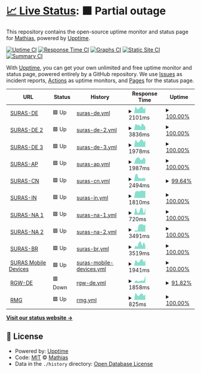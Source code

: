 # [📈 Live Status](https://cxt666.github.io/suras): <!--live status--> **🟧 Partial outage**

This repository contains the open-source uptime monitor and status page for [Mathias](https://cxt666.github.io/suras), powered by [Upptime](https://github.com/upptime/upptime).

[![Uptime CI](https://github.com/cxt666/suras/workflows/Uptime%20CI/badge.svg)](https://github.com/cxt666/suras/actions?query=workflow%3A%22Uptime+CI%22)
[![Response Time CI](https://github.com/cxt666/suras/workflows/Response%20Time%20CI/badge.svg)](https://github.com/cxt666/suras/actions?query=workflow%3A%22Response+Time+CI%22)
[![Graphs CI](https://github.com/cxt666/suras/workflows/Graphs%20CI/badge.svg)](https://github.com/cxt666/suras/actions?query=workflow%3A%22Graphs+CI%22)
[![Static Site CI](https://github.com/cxt666/suras/workflows/Static%20Site%20CI/badge.svg)](https://github.com/cxt666/suras/actions?query=workflow%3A%22Static+Site+CI%22)
[![Summary CI](https://github.com/cxt666/suras/workflows/Summary%20CI/badge.svg)](https://github.com/cxt666/suras/actions?query=workflow%3A%22Summary+CI%22)

With [Upptime](https://upptime.js.org), you can get your own unlimited and free uptime monitor and status page, powered entirely by a GitHub repository. We use [Issues](https://github.com/cxt666/suras/issues) as incident reports, [Actions](https://github.com/cxt666/suras/actions) as uptime monitors, and [Pages](https://cxt666.github.io/suras) for the status page.

<!--start: status pages-->
<!-- This summary is generated by Upptime (https://github.com/upptime/upptime) -->
<!-- Do not edit this manually, your changes will be overwritten -->
<!-- prettier-ignore -->
| URL | Status | History | Response Time | Uptime |
| --- | ------ | ------- | ------------- | ------ |
| <img alt="" src="https://www.pulsesecure.net/favicon.ico" height="13"> [SURAS-DE](https://de-emea-vpn.schaeffler.com/vpn) | 🟩 Up | [suras-de.yml](https://github.com/cxt666/suras/commits/HEAD/history/suras-de.yml) | <details><summary><img alt="Response time graph" src="./graphs/suras-de/response-time-week.png" height="20"> 2101ms</summary><br><a href="https://cxt666.github.io/suras/history/suras-de"><img alt="Response time 3049" src="https://img.shields.io/endpoint?url=https%3A%2F%2Fraw.githubusercontent.com%2Fcxt666%2Fsuras%2FHEAD%2Fapi%2Fsuras-de%2Fresponse-time.json"></a><br><a href="https://cxt666.github.io/suras/history/suras-de"><img alt="24-hour response time 2337" src="https://img.shields.io/endpoint?url=https%3A%2F%2Fraw.githubusercontent.com%2Fcxt666%2Fsuras%2FHEAD%2Fapi%2Fsuras-de%2Fresponse-time-day.json"></a><br><a href="https://cxt666.github.io/suras/history/suras-de"><img alt="7-day response time 2101" src="https://img.shields.io/endpoint?url=https%3A%2F%2Fraw.githubusercontent.com%2Fcxt666%2Fsuras%2FHEAD%2Fapi%2Fsuras-de%2Fresponse-time-week.json"></a><br><a href="https://cxt666.github.io/suras/history/suras-de"><img alt="30-day response time 2022" src="https://img.shields.io/endpoint?url=https%3A%2F%2Fraw.githubusercontent.com%2Fcxt666%2Fsuras%2FHEAD%2Fapi%2Fsuras-de%2Fresponse-time-month.json"></a><br><a href="https://cxt666.github.io/suras/history/suras-de"><img alt="1-year response time 3049" src="https://img.shields.io/endpoint?url=https%3A%2F%2Fraw.githubusercontent.com%2Fcxt666%2Fsuras%2FHEAD%2Fapi%2Fsuras-de%2Fresponse-time-year.json"></a></details> | <details><summary><a href="https://cxt666.github.io/suras/history/suras-de">100.00%</a></summary><a href="https://cxt666.github.io/suras/history/suras-de"><img alt="All-time uptime 100.00%" src="https://img.shields.io/endpoint?url=https%3A%2F%2Fraw.githubusercontent.com%2Fcxt666%2Fsuras%2FHEAD%2Fapi%2Fsuras-de%2Fuptime.json"></a><br><a href="https://cxt666.github.io/suras/history/suras-de"><img alt="24-hour uptime 100.00%" src="https://img.shields.io/endpoint?url=https%3A%2F%2Fraw.githubusercontent.com%2Fcxt666%2Fsuras%2FHEAD%2Fapi%2Fsuras-de%2Fuptime-day.json"></a><br><a href="https://cxt666.github.io/suras/history/suras-de"><img alt="7-day uptime 100.00%" src="https://img.shields.io/endpoint?url=https%3A%2F%2Fraw.githubusercontent.com%2Fcxt666%2Fsuras%2FHEAD%2Fapi%2Fsuras-de%2Fuptime-week.json"></a><br><a href="https://cxt666.github.io/suras/history/suras-de"><img alt="30-day uptime 100.00%" src="https://img.shields.io/endpoint?url=https%3A%2F%2Fraw.githubusercontent.com%2Fcxt666%2Fsuras%2FHEAD%2Fapi%2Fsuras-de%2Fuptime-month.json"></a><br><a href="https://cxt666.github.io/suras/history/suras-de"><img alt="1-year uptime 100.00%" src="https://img.shields.io/endpoint?url=https%3A%2F%2Fraw.githubusercontent.com%2Fcxt666%2Fsuras%2FHEAD%2Fapi%2Fsuras-de%2Fuptime-year.json"></a></details>
| <img alt="" src="https://www.pulsesecure.net/favicon.ico" height="13"> [SURAS-DE 2](https://de-emea2-vpn.schaeffler.com/vpn) | 🟩 Up | [suras-de-2.yml](https://github.com/cxt666/suras/commits/HEAD/history/suras-de-2.yml) | <details><summary><img alt="Response time graph" src="./graphs/suras-de-2/response-time-week.png" height="20"> 3836ms</summary><br><a href="https://cxt666.github.io/suras/history/suras-de-2"><img alt="Response time 2478" src="https://img.shields.io/endpoint?url=https%3A%2F%2Fraw.githubusercontent.com%2Fcxt666%2Fsuras%2FHEAD%2Fapi%2Fsuras-de-2%2Fresponse-time.json"></a><br><a href="https://cxt666.github.io/suras/history/suras-de-2"><img alt="24-hour response time 2463" src="https://img.shields.io/endpoint?url=https%3A%2F%2Fraw.githubusercontent.com%2Fcxt666%2Fsuras%2FHEAD%2Fapi%2Fsuras-de-2%2Fresponse-time-day.json"></a><br><a href="https://cxt666.github.io/suras/history/suras-de-2"><img alt="7-day response time 3836" src="https://img.shields.io/endpoint?url=https%3A%2F%2Fraw.githubusercontent.com%2Fcxt666%2Fsuras%2FHEAD%2Fapi%2Fsuras-de-2%2Fresponse-time-week.json"></a><br><a href="https://cxt666.github.io/suras/history/suras-de-2"><img alt="30-day response time 3161" src="https://img.shields.io/endpoint?url=https%3A%2F%2Fraw.githubusercontent.com%2Fcxt666%2Fsuras%2FHEAD%2Fapi%2Fsuras-de-2%2Fresponse-time-month.json"></a><br><a href="https://cxt666.github.io/suras/history/suras-de-2"><img alt="1-year response time 2478" src="https://img.shields.io/endpoint?url=https%3A%2F%2Fraw.githubusercontent.com%2Fcxt666%2Fsuras%2FHEAD%2Fapi%2Fsuras-de-2%2Fresponse-time-year.json"></a></details> | <details><summary><a href="https://cxt666.github.io/suras/history/suras-de-2">100.00%</a></summary><a href="https://cxt666.github.io/suras/history/suras-de-2"><img alt="All-time uptime 100.00%" src="https://img.shields.io/endpoint?url=https%3A%2F%2Fraw.githubusercontent.com%2Fcxt666%2Fsuras%2FHEAD%2Fapi%2Fsuras-de-2%2Fuptime.json"></a><br><a href="https://cxt666.github.io/suras/history/suras-de-2"><img alt="24-hour uptime 100.00%" src="https://img.shields.io/endpoint?url=https%3A%2F%2Fraw.githubusercontent.com%2Fcxt666%2Fsuras%2FHEAD%2Fapi%2Fsuras-de-2%2Fuptime-day.json"></a><br><a href="https://cxt666.github.io/suras/history/suras-de-2"><img alt="7-day uptime 100.00%" src="https://img.shields.io/endpoint?url=https%3A%2F%2Fraw.githubusercontent.com%2Fcxt666%2Fsuras%2FHEAD%2Fapi%2Fsuras-de-2%2Fuptime-week.json"></a><br><a href="https://cxt666.github.io/suras/history/suras-de-2"><img alt="30-day uptime 100.00%" src="https://img.shields.io/endpoint?url=https%3A%2F%2Fraw.githubusercontent.com%2Fcxt666%2Fsuras%2FHEAD%2Fapi%2Fsuras-de-2%2Fuptime-month.json"></a><br><a href="https://cxt666.github.io/suras/history/suras-de-2"><img alt="1-year uptime 100.00%" src="https://img.shields.io/endpoint?url=https%3A%2F%2Fraw.githubusercontent.com%2Fcxt666%2Fsuras%2FHEAD%2Fapi%2Fsuras-de-2%2Fuptime-year.json"></a></details>
| <img alt="" src="https://www.pulsesecure.net/favicon.ico" height="13"> [SURAS-DE 3](https://de-emea3-vpn.schaeffler.com/vpn) | 🟩 Up | [suras-de-3.yml](https://github.com/cxt666/suras/commits/HEAD/history/suras-de-3.yml) | <details><summary><img alt="Response time graph" src="./graphs/suras-de-3/response-time-week.png" height="20"> 1978ms</summary><br><a href="https://cxt666.github.io/suras/history/suras-de-3"><img alt="Response time 1865" src="https://img.shields.io/endpoint?url=https%3A%2F%2Fraw.githubusercontent.com%2Fcxt666%2Fsuras%2FHEAD%2Fapi%2Fsuras-de-3%2Fresponse-time.json"></a><br><a href="https://cxt666.github.io/suras/history/suras-de-3"><img alt="24-hour response time 2097" src="https://img.shields.io/endpoint?url=https%3A%2F%2Fraw.githubusercontent.com%2Fcxt666%2Fsuras%2FHEAD%2Fapi%2Fsuras-de-3%2Fresponse-time-day.json"></a><br><a href="https://cxt666.github.io/suras/history/suras-de-3"><img alt="7-day response time 1978" src="https://img.shields.io/endpoint?url=https%3A%2F%2Fraw.githubusercontent.com%2Fcxt666%2Fsuras%2FHEAD%2Fapi%2Fsuras-de-3%2Fresponse-time-week.json"></a><br><a href="https://cxt666.github.io/suras/history/suras-de-3"><img alt="30-day response time 1840" src="https://img.shields.io/endpoint?url=https%3A%2F%2Fraw.githubusercontent.com%2Fcxt666%2Fsuras%2FHEAD%2Fapi%2Fsuras-de-3%2Fresponse-time-month.json"></a><br><a href="https://cxt666.github.io/suras/history/suras-de-3"><img alt="1-year response time 1865" src="https://img.shields.io/endpoint?url=https%3A%2F%2Fraw.githubusercontent.com%2Fcxt666%2Fsuras%2FHEAD%2Fapi%2Fsuras-de-3%2Fresponse-time-year.json"></a></details> | <details><summary><a href="https://cxt666.github.io/suras/history/suras-de-3">100.00%</a></summary><a href="https://cxt666.github.io/suras/history/suras-de-3"><img alt="All-time uptime 99.99%" src="https://img.shields.io/endpoint?url=https%3A%2F%2Fraw.githubusercontent.com%2Fcxt666%2Fsuras%2FHEAD%2Fapi%2Fsuras-de-3%2Fuptime.json"></a><br><a href="https://cxt666.github.io/suras/history/suras-de-3"><img alt="24-hour uptime 100.00%" src="https://img.shields.io/endpoint?url=https%3A%2F%2Fraw.githubusercontent.com%2Fcxt666%2Fsuras%2FHEAD%2Fapi%2Fsuras-de-3%2Fuptime-day.json"></a><br><a href="https://cxt666.github.io/suras/history/suras-de-3"><img alt="7-day uptime 100.00%" src="https://img.shields.io/endpoint?url=https%3A%2F%2Fraw.githubusercontent.com%2Fcxt666%2Fsuras%2FHEAD%2Fapi%2Fsuras-de-3%2Fuptime-week.json"></a><br><a href="https://cxt666.github.io/suras/history/suras-de-3"><img alt="30-day uptime 100.00%" src="https://img.shields.io/endpoint?url=https%3A%2F%2Fraw.githubusercontent.com%2Fcxt666%2Fsuras%2FHEAD%2Fapi%2Fsuras-de-3%2Fuptime-month.json"></a><br><a href="https://cxt666.github.io/suras/history/suras-de-3"><img alt="1-year uptime 99.99%" src="https://img.shields.io/endpoint?url=https%3A%2F%2Fraw.githubusercontent.com%2Fcxt666%2Fsuras%2FHEAD%2Fapi%2Fsuras-de-3%2Fuptime-year.json"></a></details>
| <img alt="" src="https://www.pulsesecure.net/favicon.ico" height="13"> [SURAS-AP](https://kr-ap-vpn.schaeffler.com/vpn) | 🟩 Up | [suras-ap.yml](https://github.com/cxt666/suras/commits/HEAD/history/suras-ap.yml) | <details><summary><img alt="Response time graph" src="./graphs/suras-ap/response-time-week.png" height="20"> 1987ms</summary><br><a href="https://cxt666.github.io/suras/history/suras-ap"><img alt="Response time 2839" src="https://img.shields.io/endpoint?url=https%3A%2F%2Fraw.githubusercontent.com%2Fcxt666%2Fsuras%2FHEAD%2Fapi%2Fsuras-ap%2Fresponse-time.json"></a><br><a href="https://cxt666.github.io/suras/history/suras-ap"><img alt="24-hour response time 1766" src="https://img.shields.io/endpoint?url=https%3A%2F%2Fraw.githubusercontent.com%2Fcxt666%2Fsuras%2FHEAD%2Fapi%2Fsuras-ap%2Fresponse-time-day.json"></a><br><a href="https://cxt666.github.io/suras/history/suras-ap"><img alt="7-day response time 1987" src="https://img.shields.io/endpoint?url=https%3A%2F%2Fraw.githubusercontent.com%2Fcxt666%2Fsuras%2FHEAD%2Fapi%2Fsuras-ap%2Fresponse-time-week.json"></a><br><a href="https://cxt666.github.io/suras/history/suras-ap"><img alt="30-day response time 2178" src="https://img.shields.io/endpoint?url=https%3A%2F%2Fraw.githubusercontent.com%2Fcxt666%2Fsuras%2FHEAD%2Fapi%2Fsuras-ap%2Fresponse-time-month.json"></a><br><a href="https://cxt666.github.io/suras/history/suras-ap"><img alt="1-year response time 2839" src="https://img.shields.io/endpoint?url=https%3A%2F%2Fraw.githubusercontent.com%2Fcxt666%2Fsuras%2FHEAD%2Fapi%2Fsuras-ap%2Fresponse-time-year.json"></a></details> | <details><summary><a href="https://cxt666.github.io/suras/history/suras-ap">100.00%</a></summary><a href="https://cxt666.github.io/suras/history/suras-ap"><img alt="All-time uptime 99.34%" src="https://img.shields.io/endpoint?url=https%3A%2F%2Fraw.githubusercontent.com%2Fcxt666%2Fsuras%2FHEAD%2Fapi%2Fsuras-ap%2Fuptime.json"></a><br><a href="https://cxt666.github.io/suras/history/suras-ap"><img alt="24-hour uptime 100.00%" src="https://img.shields.io/endpoint?url=https%3A%2F%2Fraw.githubusercontent.com%2Fcxt666%2Fsuras%2FHEAD%2Fapi%2Fsuras-ap%2Fuptime-day.json"></a><br><a href="https://cxt666.github.io/suras/history/suras-ap"><img alt="7-day uptime 100.00%" src="https://img.shields.io/endpoint?url=https%3A%2F%2Fraw.githubusercontent.com%2Fcxt666%2Fsuras%2FHEAD%2Fapi%2Fsuras-ap%2Fuptime-week.json"></a><br><a href="https://cxt666.github.io/suras/history/suras-ap"><img alt="30-day uptime 100.00%" src="https://img.shields.io/endpoint?url=https%3A%2F%2Fraw.githubusercontent.com%2Fcxt666%2Fsuras%2FHEAD%2Fapi%2Fsuras-ap%2Fuptime-month.json"></a><br><a href="https://cxt666.github.io/suras/history/suras-ap"><img alt="1-year uptime 99.34%" src="https://img.shields.io/endpoint?url=https%3A%2F%2Fraw.githubusercontent.com%2Fcxt666%2Fsuras%2FHEAD%2Fapi%2Fsuras-ap%2Fuptime-year.json"></a></details>
| <img alt="" src="https://www.pulsesecure.net/favicon.ico" height="13"> [SURAS-CN](https://cn-ap-vpn.schaefflercn.com/vpn2f) | 🟩 Up | [suras-cn.yml](https://github.com/cxt666/suras/commits/HEAD/history/suras-cn.yml) | <details><summary><img alt="Response time graph" src="./graphs/suras-cn/response-time-week.png" height="20"> 2494ms</summary><br><a href="https://cxt666.github.io/suras/history/suras-cn"><img alt="Response time 2855" src="https://img.shields.io/endpoint?url=https%3A%2F%2Fraw.githubusercontent.com%2Fcxt666%2Fsuras%2FHEAD%2Fapi%2Fsuras-cn%2Fresponse-time.json"></a><br><a href="https://cxt666.github.io/suras/history/suras-cn"><img alt="24-hour response time 1609" src="https://img.shields.io/endpoint?url=https%3A%2F%2Fraw.githubusercontent.com%2Fcxt666%2Fsuras%2FHEAD%2Fapi%2Fsuras-cn%2Fresponse-time-day.json"></a><br><a href="https://cxt666.github.io/suras/history/suras-cn"><img alt="7-day response time 2494" src="https://img.shields.io/endpoint?url=https%3A%2F%2Fraw.githubusercontent.com%2Fcxt666%2Fsuras%2FHEAD%2Fapi%2Fsuras-cn%2Fresponse-time-week.json"></a><br><a href="https://cxt666.github.io/suras/history/suras-cn"><img alt="30-day response time 2755" src="https://img.shields.io/endpoint?url=https%3A%2F%2Fraw.githubusercontent.com%2Fcxt666%2Fsuras%2FHEAD%2Fapi%2Fsuras-cn%2Fresponse-time-month.json"></a><br><a href="https://cxt666.github.io/suras/history/suras-cn"><img alt="1-year response time 2855" src="https://img.shields.io/endpoint?url=https%3A%2F%2Fraw.githubusercontent.com%2Fcxt666%2Fsuras%2FHEAD%2Fapi%2Fsuras-cn%2Fresponse-time-year.json"></a></details> | <details><summary><a href="https://cxt666.github.io/suras/history/suras-cn">99.64%</a></summary><a href="https://cxt666.github.io/suras/history/suras-cn"><img alt="All-time uptime 98.88%" src="https://img.shields.io/endpoint?url=https%3A%2F%2Fraw.githubusercontent.com%2Fcxt666%2Fsuras%2FHEAD%2Fapi%2Fsuras-cn%2Fuptime.json"></a><br><a href="https://cxt666.github.io/suras/history/suras-cn"><img alt="24-hour uptime 100.00%" src="https://img.shields.io/endpoint?url=https%3A%2F%2Fraw.githubusercontent.com%2Fcxt666%2Fsuras%2FHEAD%2Fapi%2Fsuras-cn%2Fuptime-day.json"></a><br><a href="https://cxt666.github.io/suras/history/suras-cn"><img alt="7-day uptime 99.64%" src="https://img.shields.io/endpoint?url=https%3A%2F%2Fraw.githubusercontent.com%2Fcxt666%2Fsuras%2FHEAD%2Fapi%2Fsuras-cn%2Fuptime-week.json"></a><br><a href="https://cxt666.github.io/suras/history/suras-cn"><img alt="30-day uptime 99.92%" src="https://img.shields.io/endpoint?url=https%3A%2F%2Fraw.githubusercontent.com%2Fcxt666%2Fsuras%2FHEAD%2Fapi%2Fsuras-cn%2Fuptime-month.json"></a><br><a href="https://cxt666.github.io/suras/history/suras-cn"><img alt="1-year uptime 98.88%" src="https://img.shields.io/endpoint?url=https%3A%2F%2Fraw.githubusercontent.com%2Fcxt666%2Fsuras%2FHEAD%2Fapi%2Fsuras-cn%2Fuptime-year.json"></a></details>
| <img alt="" src="https://www.pulsesecure.net/favicon.ico" height="13"> [SURAS-IN](https://in-ap-vpn.schaeffler.com/vpn2f) | 🟩 Up | [suras-in.yml](https://github.com/cxt666/suras/commits/HEAD/history/suras-in.yml) | <details><summary><img alt="Response time graph" src="./graphs/suras-in/response-time-week.png" height="20"> 1810ms</summary><br><a href="https://cxt666.github.io/suras/history/suras-in"><img alt="Response time 2771" src="https://img.shields.io/endpoint?url=https%3A%2F%2Fraw.githubusercontent.com%2Fcxt666%2Fsuras%2FHEAD%2Fapi%2Fsuras-in%2Fresponse-time.json"></a><br><a href="https://cxt666.github.io/suras/history/suras-in"><img alt="24-hour response time 1892" src="https://img.shields.io/endpoint?url=https%3A%2F%2Fraw.githubusercontent.com%2Fcxt666%2Fsuras%2FHEAD%2Fapi%2Fsuras-in%2Fresponse-time-day.json"></a><br><a href="https://cxt666.github.io/suras/history/suras-in"><img alt="7-day response time 1810" src="https://img.shields.io/endpoint?url=https%3A%2F%2Fraw.githubusercontent.com%2Fcxt666%2Fsuras%2FHEAD%2Fapi%2Fsuras-in%2Fresponse-time-week.json"></a><br><a href="https://cxt666.github.io/suras/history/suras-in"><img alt="30-day response time 2024" src="https://img.shields.io/endpoint?url=https%3A%2F%2Fraw.githubusercontent.com%2Fcxt666%2Fsuras%2FHEAD%2Fapi%2Fsuras-in%2Fresponse-time-month.json"></a><br><a href="https://cxt666.github.io/suras/history/suras-in"><img alt="1-year response time 2771" src="https://img.shields.io/endpoint?url=https%3A%2F%2Fraw.githubusercontent.com%2Fcxt666%2Fsuras%2FHEAD%2Fapi%2Fsuras-in%2Fresponse-time-year.json"></a></details> | <details><summary><a href="https://cxt666.github.io/suras/history/suras-in">100.00%</a></summary><a href="https://cxt666.github.io/suras/history/suras-in"><img alt="All-time uptime 99.99%" src="https://img.shields.io/endpoint?url=https%3A%2F%2Fraw.githubusercontent.com%2Fcxt666%2Fsuras%2FHEAD%2Fapi%2Fsuras-in%2Fuptime.json"></a><br><a href="https://cxt666.github.io/suras/history/suras-in"><img alt="24-hour uptime 100.00%" src="https://img.shields.io/endpoint?url=https%3A%2F%2Fraw.githubusercontent.com%2Fcxt666%2Fsuras%2FHEAD%2Fapi%2Fsuras-in%2Fuptime-day.json"></a><br><a href="https://cxt666.github.io/suras/history/suras-in"><img alt="7-day uptime 100.00%" src="https://img.shields.io/endpoint?url=https%3A%2F%2Fraw.githubusercontent.com%2Fcxt666%2Fsuras%2FHEAD%2Fapi%2Fsuras-in%2Fuptime-week.json"></a><br><a href="https://cxt666.github.io/suras/history/suras-in"><img alt="30-day uptime 100.00%" src="https://img.shields.io/endpoint?url=https%3A%2F%2Fraw.githubusercontent.com%2Fcxt666%2Fsuras%2FHEAD%2Fapi%2Fsuras-in%2Fuptime-month.json"></a><br><a href="https://cxt666.github.io/suras/history/suras-in"><img alt="1-year uptime 99.99%" src="https://img.shields.io/endpoint?url=https%3A%2F%2Fraw.githubusercontent.com%2Fcxt666%2Fsuras%2FHEAD%2Fapi%2Fsuras-in%2Fuptime-year.json"></a></details>
| <img alt="" src="https://www.pulsesecure.net/favicon.ico" height="13"> [SURAS-NA 1](https://us-equ1-vpn.schaeffler.com/vpn) | 🟩 Up | [suras-na-1.yml](https://github.com/cxt666/suras/commits/HEAD/history/suras-na-1.yml) | <details><summary><img alt="Response time graph" src="./graphs/suras-na-1/response-time-week.png" height="20"> 720ms</summary><br><a href="https://cxt666.github.io/suras/history/suras-na-1"><img alt="Response time 1472" src="https://img.shields.io/endpoint?url=https%3A%2F%2Fraw.githubusercontent.com%2Fcxt666%2Fsuras%2FHEAD%2Fapi%2Fsuras-na-1%2Fresponse-time.json"></a><br><a href="https://cxt666.github.io/suras/history/suras-na-1"><img alt="24-hour response time 1087" src="https://img.shields.io/endpoint?url=https%3A%2F%2Fraw.githubusercontent.com%2Fcxt666%2Fsuras%2FHEAD%2Fapi%2Fsuras-na-1%2Fresponse-time-day.json"></a><br><a href="https://cxt666.github.io/suras/history/suras-na-1"><img alt="7-day response time 720" src="https://img.shields.io/endpoint?url=https%3A%2F%2Fraw.githubusercontent.com%2Fcxt666%2Fsuras%2FHEAD%2Fapi%2Fsuras-na-1%2Fresponse-time-week.json"></a><br><a href="https://cxt666.github.io/suras/history/suras-na-1"><img alt="30-day response time 1115" src="https://img.shields.io/endpoint?url=https%3A%2F%2Fraw.githubusercontent.com%2Fcxt666%2Fsuras%2FHEAD%2Fapi%2Fsuras-na-1%2Fresponse-time-month.json"></a><br><a href="https://cxt666.github.io/suras/history/suras-na-1"><img alt="1-year response time 1472" src="https://img.shields.io/endpoint?url=https%3A%2F%2Fraw.githubusercontent.com%2Fcxt666%2Fsuras%2FHEAD%2Fapi%2Fsuras-na-1%2Fresponse-time-year.json"></a></details> | <details><summary><a href="https://cxt666.github.io/suras/history/suras-na-1">100.00%</a></summary><a href="https://cxt666.github.io/suras/history/suras-na-1"><img alt="All-time uptime 99.99%" src="https://img.shields.io/endpoint?url=https%3A%2F%2Fraw.githubusercontent.com%2Fcxt666%2Fsuras%2FHEAD%2Fapi%2Fsuras-na-1%2Fuptime.json"></a><br><a href="https://cxt666.github.io/suras/history/suras-na-1"><img alt="24-hour uptime 100.00%" src="https://img.shields.io/endpoint?url=https%3A%2F%2Fraw.githubusercontent.com%2Fcxt666%2Fsuras%2FHEAD%2Fapi%2Fsuras-na-1%2Fuptime-day.json"></a><br><a href="https://cxt666.github.io/suras/history/suras-na-1"><img alt="7-day uptime 100.00%" src="https://img.shields.io/endpoint?url=https%3A%2F%2Fraw.githubusercontent.com%2Fcxt666%2Fsuras%2FHEAD%2Fapi%2Fsuras-na-1%2Fuptime-week.json"></a><br><a href="https://cxt666.github.io/suras/history/suras-na-1"><img alt="30-day uptime 100.00%" src="https://img.shields.io/endpoint?url=https%3A%2F%2Fraw.githubusercontent.com%2Fcxt666%2Fsuras%2FHEAD%2Fapi%2Fsuras-na-1%2Fuptime-month.json"></a><br><a href="https://cxt666.github.io/suras/history/suras-na-1"><img alt="1-year uptime 99.99%" src="https://img.shields.io/endpoint?url=https%3A%2F%2Fraw.githubusercontent.com%2Fcxt666%2Fsuras%2FHEAD%2Fapi%2Fsuras-na-1%2Fuptime-year.json"></a></details>
| <img alt="" src="https://www.pulsesecure.net/favicon.ico" height="13"> [SURAS-NA 2](https://us-na2-vpn.schaeffler.com/vpn) | 🟩 Up | [suras-na-2.yml](https://github.com/cxt666/suras/commits/HEAD/history/suras-na-2.yml) | <details><summary><img alt="Response time graph" src="./graphs/suras-na-2/response-time-week.png" height="20"> 3491ms</summary><br><a href="https://cxt666.github.io/suras/history/suras-na-2"><img alt="Response time 1824" src="https://img.shields.io/endpoint?url=https%3A%2F%2Fraw.githubusercontent.com%2Fcxt666%2Fsuras%2FHEAD%2Fapi%2Fsuras-na-2%2Fresponse-time.json"></a><br><a href="https://cxt666.github.io/suras/history/suras-na-2"><img alt="24-hour response time 4526" src="https://img.shields.io/endpoint?url=https%3A%2F%2Fraw.githubusercontent.com%2Fcxt666%2Fsuras%2FHEAD%2Fapi%2Fsuras-na-2%2Fresponse-time-day.json"></a><br><a href="https://cxt666.github.io/suras/history/suras-na-2"><img alt="7-day response time 3491" src="https://img.shields.io/endpoint?url=https%3A%2F%2Fraw.githubusercontent.com%2Fcxt666%2Fsuras%2FHEAD%2Fapi%2Fsuras-na-2%2Fresponse-time-week.json"></a><br><a href="https://cxt666.github.io/suras/history/suras-na-2"><img alt="30-day response time 1734" src="https://img.shields.io/endpoint?url=https%3A%2F%2Fraw.githubusercontent.com%2Fcxt666%2Fsuras%2FHEAD%2Fapi%2Fsuras-na-2%2Fresponse-time-month.json"></a><br><a href="https://cxt666.github.io/suras/history/suras-na-2"><img alt="1-year response time 1824" src="https://img.shields.io/endpoint?url=https%3A%2F%2Fraw.githubusercontent.com%2Fcxt666%2Fsuras%2FHEAD%2Fapi%2Fsuras-na-2%2Fresponse-time-year.json"></a></details> | <details><summary><a href="https://cxt666.github.io/suras/history/suras-na-2">100.00%</a></summary><a href="https://cxt666.github.io/suras/history/suras-na-2"><img alt="All-time uptime 99.99%" src="https://img.shields.io/endpoint?url=https%3A%2F%2Fraw.githubusercontent.com%2Fcxt666%2Fsuras%2FHEAD%2Fapi%2Fsuras-na-2%2Fuptime.json"></a><br><a href="https://cxt666.github.io/suras/history/suras-na-2"><img alt="24-hour uptime 100.00%" src="https://img.shields.io/endpoint?url=https%3A%2F%2Fraw.githubusercontent.com%2Fcxt666%2Fsuras%2FHEAD%2Fapi%2Fsuras-na-2%2Fuptime-day.json"></a><br><a href="https://cxt666.github.io/suras/history/suras-na-2"><img alt="7-day uptime 100.00%" src="https://img.shields.io/endpoint?url=https%3A%2F%2Fraw.githubusercontent.com%2Fcxt666%2Fsuras%2FHEAD%2Fapi%2Fsuras-na-2%2Fuptime-week.json"></a><br><a href="https://cxt666.github.io/suras/history/suras-na-2"><img alt="30-day uptime 100.00%" src="https://img.shields.io/endpoint?url=https%3A%2F%2Fraw.githubusercontent.com%2Fcxt666%2Fsuras%2FHEAD%2Fapi%2Fsuras-na-2%2Fuptime-month.json"></a><br><a href="https://cxt666.github.io/suras/history/suras-na-2"><img alt="1-year uptime 99.99%" src="https://img.shields.io/endpoint?url=https%3A%2F%2Fraw.githubusercontent.com%2Fcxt666%2Fsuras%2FHEAD%2Fapi%2Fsuras-na-2%2Fuptime-year.json"></a></details>
| <img alt="" src="https://www.pulsesecure.net/favicon.ico" height="13"> [SURAS-BR](https://br-sa-vpn.schaeffler.com/vpn) | 🟩 Up | [suras-br.yml](https://github.com/cxt666/suras/commits/HEAD/history/suras-br.yml) | <details><summary><img alt="Response time graph" src="./graphs/suras-br/response-time-week.png" height="20"> 3519ms</summary><br><a href="https://cxt666.github.io/suras/history/suras-br"><img alt="Response time 2474" src="https://img.shields.io/endpoint?url=https%3A%2F%2Fraw.githubusercontent.com%2Fcxt666%2Fsuras%2FHEAD%2Fapi%2Fsuras-br%2Fresponse-time.json"></a><br><a href="https://cxt666.github.io/suras/history/suras-br"><img alt="24-hour response time 2392" src="https://img.shields.io/endpoint?url=https%3A%2F%2Fraw.githubusercontent.com%2Fcxt666%2Fsuras%2FHEAD%2Fapi%2Fsuras-br%2Fresponse-time-day.json"></a><br><a href="https://cxt666.github.io/suras/history/suras-br"><img alt="7-day response time 3519" src="https://img.shields.io/endpoint?url=https%3A%2F%2Fraw.githubusercontent.com%2Fcxt666%2Fsuras%2FHEAD%2Fapi%2Fsuras-br%2Fresponse-time-week.json"></a><br><a href="https://cxt666.github.io/suras/history/suras-br"><img alt="30-day response time 2306" src="https://img.shields.io/endpoint?url=https%3A%2F%2Fraw.githubusercontent.com%2Fcxt666%2Fsuras%2FHEAD%2Fapi%2Fsuras-br%2Fresponse-time-month.json"></a><br><a href="https://cxt666.github.io/suras/history/suras-br"><img alt="1-year response time 2474" src="https://img.shields.io/endpoint?url=https%3A%2F%2Fraw.githubusercontent.com%2Fcxt666%2Fsuras%2FHEAD%2Fapi%2Fsuras-br%2Fresponse-time-year.json"></a></details> | <details><summary><a href="https://cxt666.github.io/suras/history/suras-br">100.00%</a></summary><a href="https://cxt666.github.io/suras/history/suras-br"><img alt="All-time uptime 99.47%" src="https://img.shields.io/endpoint?url=https%3A%2F%2Fraw.githubusercontent.com%2Fcxt666%2Fsuras%2FHEAD%2Fapi%2Fsuras-br%2Fuptime.json"></a><br><a href="https://cxt666.github.io/suras/history/suras-br"><img alt="24-hour uptime 100.00%" src="https://img.shields.io/endpoint?url=https%3A%2F%2Fraw.githubusercontent.com%2Fcxt666%2Fsuras%2FHEAD%2Fapi%2Fsuras-br%2Fuptime-day.json"></a><br><a href="https://cxt666.github.io/suras/history/suras-br"><img alt="7-day uptime 100.00%" src="https://img.shields.io/endpoint?url=https%3A%2F%2Fraw.githubusercontent.com%2Fcxt666%2Fsuras%2FHEAD%2Fapi%2Fsuras-br%2Fuptime-week.json"></a><br><a href="https://cxt666.github.io/suras/history/suras-br"><img alt="30-day uptime 100.00%" src="https://img.shields.io/endpoint?url=https%3A%2F%2Fraw.githubusercontent.com%2Fcxt666%2Fsuras%2FHEAD%2Fapi%2Fsuras-br%2Fuptime-month.json"></a><br><a href="https://cxt666.github.io/suras/history/suras-br"><img alt="1-year uptime 99.47%" src="https://img.shields.io/endpoint?url=https%3A%2F%2Fraw.githubusercontent.com%2Fcxt666%2Fsuras%2FHEAD%2Fapi%2Fsuras-br%2Fuptime-year.json"></a></details>
| <img alt="" src="https://www.pulsesecure.net/favicon.ico" height="13"> [SURAS Mobile Devices](https://mgw.schaeffler.com/mobile) | 🟩 Up | [suras-mobile-devices.yml](https://github.com/cxt666/suras/commits/HEAD/history/suras-mobile-devices.yml) | <details><summary><img alt="Response time graph" src="./graphs/suras-mobile-devices/response-time-week.png" height="20"> 1941ms</summary><br><a href="https://cxt666.github.io/suras/history/suras-mobile-devices"><img alt="Response time 1734" src="https://img.shields.io/endpoint?url=https%3A%2F%2Fraw.githubusercontent.com%2Fcxt666%2Fsuras%2FHEAD%2Fapi%2Fsuras-mobile-devices%2Fresponse-time.json"></a><br><a href="https://cxt666.github.io/suras/history/suras-mobile-devices"><img alt="24-hour response time 2126" src="https://img.shields.io/endpoint?url=https%3A%2F%2Fraw.githubusercontent.com%2Fcxt666%2Fsuras%2FHEAD%2Fapi%2Fsuras-mobile-devices%2Fresponse-time-day.json"></a><br><a href="https://cxt666.github.io/suras/history/suras-mobile-devices"><img alt="7-day response time 1941" src="https://img.shields.io/endpoint?url=https%3A%2F%2Fraw.githubusercontent.com%2Fcxt666%2Fsuras%2FHEAD%2Fapi%2Fsuras-mobile-devices%2Fresponse-time-week.json"></a><br><a href="https://cxt666.github.io/suras/history/suras-mobile-devices"><img alt="30-day response time 1706" src="https://img.shields.io/endpoint?url=https%3A%2F%2Fraw.githubusercontent.com%2Fcxt666%2Fsuras%2FHEAD%2Fapi%2Fsuras-mobile-devices%2Fresponse-time-month.json"></a><br><a href="https://cxt666.github.io/suras/history/suras-mobile-devices"><img alt="1-year response time 1734" src="https://img.shields.io/endpoint?url=https%3A%2F%2Fraw.githubusercontent.com%2Fcxt666%2Fsuras%2FHEAD%2Fapi%2Fsuras-mobile-devices%2Fresponse-time-year.json"></a></details> | <details><summary><a href="https://cxt666.github.io/suras/history/suras-mobile-devices">100.00%</a></summary><a href="https://cxt666.github.io/suras/history/suras-mobile-devices"><img alt="All-time uptime 99.99%" src="https://img.shields.io/endpoint?url=https%3A%2F%2Fraw.githubusercontent.com%2Fcxt666%2Fsuras%2FHEAD%2Fapi%2Fsuras-mobile-devices%2Fuptime.json"></a><br><a href="https://cxt666.github.io/suras/history/suras-mobile-devices"><img alt="24-hour uptime 100.00%" src="https://img.shields.io/endpoint?url=https%3A%2F%2Fraw.githubusercontent.com%2Fcxt666%2Fsuras%2FHEAD%2Fapi%2Fsuras-mobile-devices%2Fuptime-day.json"></a><br><a href="https://cxt666.github.io/suras/history/suras-mobile-devices"><img alt="7-day uptime 100.00%" src="https://img.shields.io/endpoint?url=https%3A%2F%2Fraw.githubusercontent.com%2Fcxt666%2Fsuras%2FHEAD%2Fapi%2Fsuras-mobile-devices%2Fuptime-week.json"></a><br><a href="https://cxt666.github.io/suras/history/suras-mobile-devices"><img alt="30-day uptime 100.00%" src="https://img.shields.io/endpoint?url=https%3A%2F%2Fraw.githubusercontent.com%2Fcxt666%2Fsuras%2FHEAD%2Fapi%2Fsuras-mobile-devices%2Fuptime-month.json"></a><br><a href="https://cxt666.github.io/suras/history/suras-mobile-devices"><img alt="1-year uptime 99.99%" src="https://img.shields.io/endpoint?url=https%3A%2F%2Fraw.githubusercontent.com%2Fcxt666%2Fsuras%2FHEAD%2Fapi%2Fsuras-mobile-devices%2Fuptime-year.json"></a></details>
| <img alt="" src="https://www.pulsesecure.net/favicon.ico" height="13"> [RGW-DE](https://rgw.schaeffler.com) | 🟥 Down | [rgw-de.yml](https://github.com/cxt666/suras/commits/HEAD/history/rgw-de.yml) | <details><summary><img alt="Response time graph" src="./graphs/rgw-de/response-time-week.png" height="20"> 1858ms</summary><br><a href="https://cxt666.github.io/suras/history/rgw-de"><img alt="Response time 1297" src="https://img.shields.io/endpoint?url=https%3A%2F%2Fraw.githubusercontent.com%2Fcxt666%2Fsuras%2FHEAD%2Fapi%2Frgw-de%2Fresponse-time.json"></a><br><a href="https://cxt666.github.io/suras/history/rgw-de"><img alt="24-hour response time 0" src="https://img.shields.io/endpoint?url=https%3A%2F%2Fraw.githubusercontent.com%2Fcxt666%2Fsuras%2FHEAD%2Fapi%2Frgw-de%2Fresponse-time-day.json"></a><br><a href="https://cxt666.github.io/suras/history/rgw-de"><img alt="7-day response time 1858" src="https://img.shields.io/endpoint?url=https%3A%2F%2Fraw.githubusercontent.com%2Fcxt666%2Fsuras%2FHEAD%2Fapi%2Frgw-de%2Fresponse-time-week.json"></a><br><a href="https://cxt666.github.io/suras/history/rgw-de"><img alt="30-day response time 1470" src="https://img.shields.io/endpoint?url=https%3A%2F%2Fraw.githubusercontent.com%2Fcxt666%2Fsuras%2FHEAD%2Fapi%2Frgw-de%2Fresponse-time-month.json"></a><br><a href="https://cxt666.github.io/suras/history/rgw-de"><img alt="1-year response time 1297" src="https://img.shields.io/endpoint?url=https%3A%2F%2Fraw.githubusercontent.com%2Fcxt666%2Fsuras%2FHEAD%2Fapi%2Frgw-de%2Fresponse-time-year.json"></a></details> | <details><summary><a href="https://cxt666.github.io/suras/history/rgw-de">91.82%</a></summary><a href="https://cxt666.github.io/suras/history/rgw-de"><img alt="All-time uptime 99.67%" src="https://img.shields.io/endpoint?url=https%3A%2F%2Fraw.githubusercontent.com%2Fcxt666%2Fsuras%2FHEAD%2Fapi%2Frgw-de%2Fuptime.json"></a><br><a href="https://cxt666.github.io/suras/history/rgw-de"><img alt="24-hour uptime 42.73%" src="https://img.shields.io/endpoint?url=https%3A%2F%2Fraw.githubusercontent.com%2Fcxt666%2Fsuras%2FHEAD%2Fapi%2Frgw-de%2Fuptime-day.json"></a><br><a href="https://cxt666.github.io/suras/history/rgw-de"><img alt="7-day uptime 91.82%" src="https://img.shields.io/endpoint?url=https%3A%2F%2Fraw.githubusercontent.com%2Fcxt666%2Fsuras%2FHEAD%2Fapi%2Frgw-de%2Fuptime-week.json"></a><br><a href="https://cxt666.github.io/suras/history/rgw-de"><img alt="30-day uptime 98.12%" src="https://img.shields.io/endpoint?url=https%3A%2F%2Fraw.githubusercontent.com%2Fcxt666%2Fsuras%2FHEAD%2Fapi%2Frgw-de%2Fuptime-month.json"></a><br><a href="https://cxt666.github.io/suras/history/rgw-de"><img alt="1-year uptime 99.67%" src="https://img.shields.io/endpoint?url=https%3A%2F%2Fraw.githubusercontent.com%2Fcxt666%2Fsuras%2FHEAD%2Fapi%2Frgw-de%2Fuptime-year.json"></a></details>
| <img alt="" src="https://perfact.de/wp-content/uploads/2019/04/favicon.png" height="13"> [RMG](https://rmg.schaeffler.com/WebApp/user_login) | 🟩 Up | [rmg.yml](https://github.com/cxt666/suras/commits/HEAD/history/rmg.yml) | <details><summary><img alt="Response time graph" src="./graphs/rmg/response-time-week.png" height="20"> 825ms</summary><br><a href="https://cxt666.github.io/suras/history/rmg"><img alt="Response time 769" src="https://img.shields.io/endpoint?url=https%3A%2F%2Fraw.githubusercontent.com%2Fcxt666%2Fsuras%2FHEAD%2Fapi%2Frmg%2Fresponse-time.json"></a><br><a href="https://cxt666.github.io/suras/history/rmg"><img alt="24-hour response time 835" src="https://img.shields.io/endpoint?url=https%3A%2F%2Fraw.githubusercontent.com%2Fcxt666%2Fsuras%2FHEAD%2Fapi%2Frmg%2Fresponse-time-day.json"></a><br><a href="https://cxt666.github.io/suras/history/rmg"><img alt="7-day response time 825" src="https://img.shields.io/endpoint?url=https%3A%2F%2Fraw.githubusercontent.com%2Fcxt666%2Fsuras%2FHEAD%2Fapi%2Frmg%2Fresponse-time-week.json"></a><br><a href="https://cxt666.github.io/suras/history/rmg"><img alt="30-day response time 751" src="https://img.shields.io/endpoint?url=https%3A%2F%2Fraw.githubusercontent.com%2Fcxt666%2Fsuras%2FHEAD%2Fapi%2Frmg%2Fresponse-time-month.json"></a><br><a href="https://cxt666.github.io/suras/history/rmg"><img alt="1-year response time 769" src="https://img.shields.io/endpoint?url=https%3A%2F%2Fraw.githubusercontent.com%2Fcxt666%2Fsuras%2FHEAD%2Fapi%2Frmg%2Fresponse-time-year.json"></a></details> | <details><summary><a href="https://cxt666.github.io/suras/history/rmg">100.00%</a></summary><a href="https://cxt666.github.io/suras/history/rmg"><img alt="All-time uptime 99.97%" src="https://img.shields.io/endpoint?url=https%3A%2F%2Fraw.githubusercontent.com%2Fcxt666%2Fsuras%2FHEAD%2Fapi%2Frmg%2Fuptime.json"></a><br><a href="https://cxt666.github.io/suras/history/rmg"><img alt="24-hour uptime 100.00%" src="https://img.shields.io/endpoint?url=https%3A%2F%2Fraw.githubusercontent.com%2Fcxt666%2Fsuras%2FHEAD%2Fapi%2Frmg%2Fuptime-day.json"></a><br><a href="https://cxt666.github.io/suras/history/rmg"><img alt="7-day uptime 100.00%" src="https://img.shields.io/endpoint?url=https%3A%2F%2Fraw.githubusercontent.com%2Fcxt666%2Fsuras%2FHEAD%2Fapi%2Frmg%2Fuptime-week.json"></a><br><a href="https://cxt666.github.io/suras/history/rmg"><img alt="30-day uptime 99.91%" src="https://img.shields.io/endpoint?url=https%3A%2F%2Fraw.githubusercontent.com%2Fcxt666%2Fsuras%2FHEAD%2Fapi%2Frmg%2Fuptime-month.json"></a><br><a href="https://cxt666.github.io/suras/history/rmg"><img alt="1-year uptime 99.97%" src="https://img.shields.io/endpoint?url=https%3A%2F%2Fraw.githubusercontent.com%2Fcxt666%2Fsuras%2FHEAD%2Fapi%2Frmg%2Fuptime-year.json"></a></details>

<!--end: status pages-->

[**Visit our status website →**](https://cxt666.github.io/suras)

## 📄 License

- Powered by: [Upptime](https://github.com/upptime/upptime)
- Code: [MIT](./LICENSE) © [Mathias](https://cxt666.github.io/suras)
- Data in the `./history` directory: [Open Database License](https://opendatacommons.org/licenses/odbl/1-0/)
